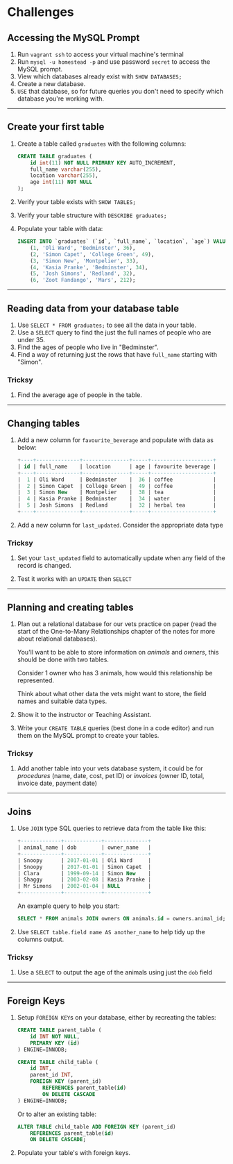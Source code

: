 # Challenges

## Accessing the MySQL Prompt

1. Run `vagrant ssh` to access your virtual machine's terminal
1. Run `mysql -u homestead -p` and use password `secret` to access the MySQL prompt.
1. View which databases already exist with `SHOW DATABASES;`
1. Create a new database.
1. `USE` that database, so for future queries you don't need to specify which database you're working with.

---

## Create your first table

1. Create a table called `graduates` with the following columns:

    ```sql
    CREATE TABLE graduates (
        id int(11) NOT NULL PRIMARY KEY AUTO_INCREMENT,
        full_name varchar(255),
        location varchar(255),
        age int(11) NOT NULL
    );
    ```

1. Verify your table exists with `SHOW TABLES;`

1. Verify your table structure with `DESCRIBE graduates;`

1. Populate your table with data:

    ```sql
    INSERT INTO `graduates` (`id`, `full_name`, `location`, `age`) VALUES
        (1, 'Oli Ward', 'Bedminster', 36),
        (2, 'Simon Capet', 'College Green', 49),
        (3, 'Simon New', 'Montpelier', 33),
        (4, 'Kasia Pranke', 'Bedminster', 34),
        (5, 'Josh Simons', 'Redland', 32),
        (6, 'Zoot Fandango', 'Mars', 212);
    ```

---

## Reading data from your database table

1. Use `SELECT * FROM graduates;` to see all the data in your table.
1. Use a `SELECT` query to find the just the full names of people who are under 35.
1. Find the ages of people who live in "Bedminster".
1. Find a way of returning just the rows that have `full_name` starting with "Simon".

### Tricksy

1. Find the average age of people in the table.

---

## Changing tables

1. Add a new column for `favourite_beverage` and populate with data as below:

    ```sql
    +----+--------------+---------------+-----+--------------------+
    | id | full_name    | location      | age | favourite beverage |
    +----+--------------+---------------+-----+--------------------+
    |  1 | Oli Ward     | Bedminster    |  36 | coffee             |
    |  2 | Simon Capet  | College Green |  49 | coffee             |
    |  3 | Simon New    | Montpelier    |  38 | tea                |
    |  4 | Kasia Pranke | Bedminster    |  34 | water              |
    |  5 | Josh Simons  | Redland       |  32 | herbal tea         |
    +----+--------------+---------------+-----+--------------------+
    ```

1. Add a new column for `last_updated`. Consider the appropriate data type

### Tricksy

1. Set your `last_updated` field to automatically update when any field of the record is changed.

1. Test it works with an `UPDATE` then `SELECT`

---

## Planning and creating tables

1. Plan out a relational database for our vets practice on paper (read the start of the One-to-Many Relationships chapter of the notes for more about relational databases).

    You'll want to be able to store information on *animals* and *owners*, this should be done with two tables.

    Consider 1 owner who has 3 animals, how would this relationship be represented.

    Think about what other data the vets might want to store, the field names and suitable data types.

1. Show it to the instructor or Teaching Assistant.

1. Write your `CREATE TABLE` queries (best done in a code editor) and run them on the MySQL prompt to create your tables.

### Tricksy

1. Add another table into your vets database system, it could be for *procedures* (name, date, cost, pet ID) or  *invoices* (owner ID, total, invoice date, payment date)

---

## Joins

1. Use `JOIN` type SQL queries to retrieve data from the table like this:

    ```sql
    +-------------+------------+--------------+
    | animal_name | dob        | owner_name   |
    +-------------+------------+--------------+
    | Snoopy      | 2017-01-01 | Oli Ward     |
    | Snoopy      | 2017-01-01 | Simon Capet  |
    | Clara       | 1999-09-14 | Simon New    |
    | Shaggy      | 2003-02-08 | Kasia Pranke |
    | Mr Simons   | 2002-01-04 | NULL         |
    +-------------+------------+--------------+
    ```

    An example query to help you start:

    ```sql
    SELECT * FROM animals JOIN owners ON animals.id = owners.animal_id;
    ```

1. Use `SELECT table.field name AS another_name` to help tidy up the columns output.

### Tricksy

1. Use a `SELECT` to output the age of the animals using just the `dob` field

---

## Foreign Keys

1. Setup `FOREIGN KEY`s on your database, either by recreating the tables:

    ```sql
    CREATE TABLE parent_table (
        id INT NOT NULL,
        PRIMARY KEY (id)
    ) ENGINE=INNODB;

    CREATE TABLE child_table (
        id INT,
        parent_id INT,
        FOREIGN KEY (parent_id)
            REFERENCES parent_table(id)
            ON DELETE CASCADE
    ) ENGINE=INNODB;
    ```

    Or to alter an existing table:

    ```sql
    ALTER TABLE child_table ADD FOREIGN KEY (parent_id)
        REFERENCES parent_table(id)
        ON DELETE CASCADE;
    ```

1. Populate your table's with foreign keys.
